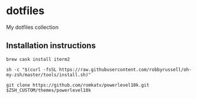 # dotfiles
My dotfiles collection

## Installation instructions


```brew cask install iterm2```

```sh -c "$(curl -fsSL https://raw.githubusercontent.com/robbyrussell/oh-my-zsh/master/tools/install.sh)"```

```git clone https://github.com/romkatv/powerlevel10k.git $ZSH_CUSTOM/themes/powerlevel10k```
